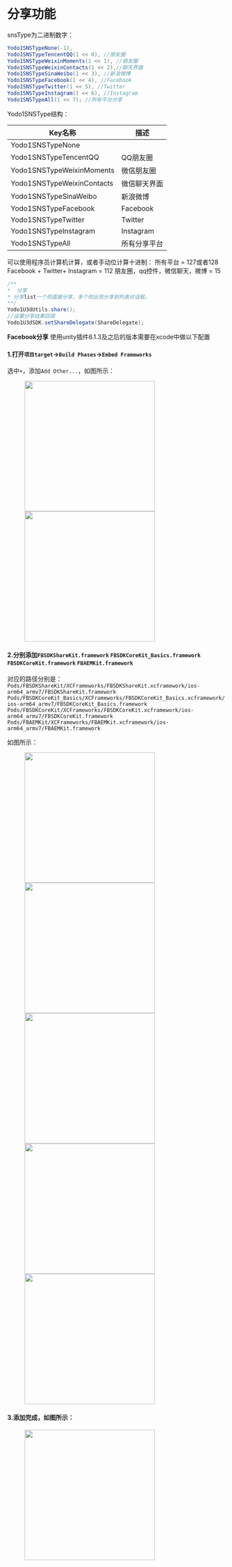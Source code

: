 # 分享功能

snsType为二进制数字：

``` java
Yodo1SNSTypeNone(-1),
Yodo1SNSTypeTencentQQ(1 << 0), //朋友圈
Yodo1SNSTypeWeixinMoments(1 << 1), //朋友圈
Yodo1SNSTypeWeixinContacts(1 << 2),//聊天界面
Yodo1SNSTypeSinaWeibo(1 << 3), //新浪微博
Yodo1SNSTypeFacebook(1 << 4), //Facebook
Yodo1SNSTypeTwitter(1 << 5), //Twitter
Yodo1SNSTypeInstagram(1 << 6), //Instagram
Yodo1SNSTypeAll(1 << 7); //所有平台分享
```

Yodo1SNSType结构：

| Key名称                    | 描述          |
| ------------------------- | ------------- |
| Yodo1SNSTypeNone          |               |
| Yodo1SNSTypeTencentQQ     | QQ朋友圈       |
| Yodo1SNSTypeWeixinMoments | 微信朋友圈      |
| Yodo1SNSTypeWeixinContacts| 微信聊天界面    |
| Yodo1SNSTypeSinaWeibo     | 新浪微博       |
| Yodo1SNSTypeFacebook      | Facebook      |
| Yodo1SNSTypeTwitter       | Twitter       |
| Yodo1SNSTypeInstagram     | Instagram     |
| Yodo1SNSTypeAll           | 所有分享平台    |

可以使用程序员计算机计算，或者手动位计算十进制：
所有平台 = 127或者128
Facebook + Twitter+ Instagram = 112
朋友圈，qq控件，微信聊天，微博 = 15

``` java
/**
*  分享
* 分享list一个则直接分享，多个则出现分享到列表对话框。
**/
Yodo1U3dUtils.share();
//设置分享结果回调
Yodo1U3dSDK.setShareDelegate(ShareDelegate);
```

**Facebook分享** 使用unity插件6.1.3及之后的版本需要在xcode中做以下配置
#### 1.打开`项目target`->`Build Phases`->`Embed Frameworks`
选中`+`，添加`Add Other...`，如图所示：

<!-- markdownlint-disable -->
<figure> 
	 <img src="/zh/assets/images/xcode_share_0.png" width="300">
    <img src="/zh/assets/images/xcode_share_1.png" width="300">
</figure>
<!-- markdownlint-restore -->

#### 2.分别添加`FBSDKShareKit.framework` `FBSDKCoreKit_Basics.framework` `FBSDKCoreKit.framework` `FBAEMKit.framework`
对应的路径分别是：
`Pods/FBSDKShareKit/XCFrameworks/FBSDKShareKit.xcframework/ios-arm64_armv7/FBSDKShareKit.framework`
`Pods/FBSDKCoreKit_Basics/XCFrameworks/FBSDKCoreKit_Basics.xcframework/ios-arm64_armv7/FBSDKCoreKit_Basics.framework`
`Pods/FBSDKCoreKit/XCFrameworks/FBSDKCoreKit.xcframework/ios-arm64_armv7/FBSDKCoreKit.framework`
`Pods/FBAEMKit/XCFrameworks/FBAEMKit.xcframework/ios-arm64_armv7/FBAEMKit.framework`

如图所示：
<!-- markdownlint-disable -->
<figure> 
	 <img src="/zh/assets/images/xcode_share_2.png" width="300">
    <img src="/zh/assets/images/xcode_share_3.png" width="300">
    <img src="/zh/assets/images/xcode_share_4.png" width="300">
    <img src="/zh/assets/images/xcode_share_5.png" width="300">
    <img src="/zh/assets/images/xcode_share_6.png" width="300">
</figure>
<!-- markdownlint-restore -->

#### 3.添加完成，如图所示：
<!-- markdownlint-disable -->
<figure> 
	 <img src="/zh/assets/images/xcode_share_7.png" width="300">
<!-- markdownlint-restore -->